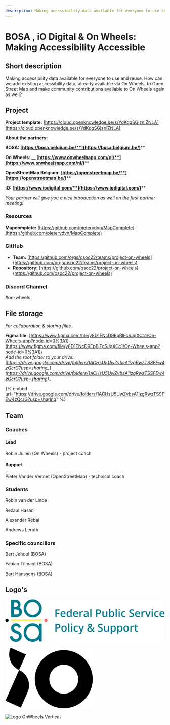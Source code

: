 ```yaml
---
description: Making accessibility data available for everyone to use and reuse.
---
```


# BOSA , iO Digital & On Wheels: Making Accessibility Accessible

## Short description

Making accessibility data available for everyone to use and reuse. How can we add existing accessibility data, already available via On Wheels, to Open Street Map and make community contributions available to On Wheels again as well?

## Project

**Project template:** [https://cloud.openknowledge.be/s/YdKdgSGjzniZNLA](https://cloud.openknowledge.be/s/YdKdgSGjzniZNLA)

**About the partners:**

**BOSA:** [**https://bosa.belgium.be/**](https://bosa.belgium.be/)****

**On Wheels:** __ [**https://www.onwheelsapp.com/nl/**](https://www.onwheelsapp.com/nl/)****

**OpenStreetMap Belgium:** [**https://openstreetmap.be/**](https://openstreetmap.be/)****

**iO:** [**https://www.iodigital.com/**](https://www.iodigital.com/)****

_Your partner will give you a nice introduction as well on the first partner meeting!_

### Resources

**Mapcomplete:** [https://github.com/pietervdvn/MapComplete](https://github.com/pietervdvn/MapComplete)

### GitHub

* **Team:** [https://github.com/orgs/osoc22/teams/project-on-wheels](https://github.com/orgs/osoc22/teams/project-on-wheels)
* **Repository:** [https://github.com/osoc22/project-on-wheels](https://github.com/osoc22/project-on-wheels)

### **Discord Channel**

\#on-wheels

## File storage

_For collaboration & storing files._&#x20;

**Figma file:** [https://www.figma.com/file/y8D1ENcD9EpBlFcSJgXCc1/On-Wheels-app?node-id=0%3A1](https://www.figma.com/file/y8D1ENcD9EpBlFcSJgXCc1/On-Wheels-app?node-id=0%3A1)\
\
_Add the root folder to your drive:_ [_https://drive.google.com/drive/folders/1ACHsU5UwZvbsA1izgRwzTSSFEw4zQcrG?usp=sharing_](https://drive.google.com/drive/folders/1ACHsU5UwZvbsA1izgRwzTSSFEw4zQcrG?usp=sharing)__

{% embed url="https://drive.google.com/drive/folders/1ACHsU5UwZvbsA1izgRwzTSSFEw4zQcrG?usp=sharing" %}

## Team

### Coaches

#### Lead

Robin Julien (On Wheels) - project coach&#x20;

#### Support

Pieter Vander Vennet (OpenStreetMap) - technical coach

### Students

Robin van der Linde

Rezaul Hasan

Alexander Rebai

Andrews Leruth

### Specific councillors

Bert Jehoul (BOSA)

Fabian Tilmant (BOSA)

Bart Hanssens (BOSA)

## Logo's

![BOSA logo SVG](<../.gitbook/assets/logo-bosa (1).svg>)

![Logo iO Digital SVG](../.gitbook/assets/logo-iO.svg)

![Logo OnWheels Vertical](../.gitbook/assets/Logo\_On\_Wheels-18.svg)

